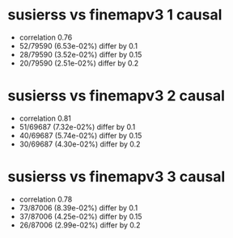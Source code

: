 # susierss vs finemapv3  1 causal

- correlation 0.76
- 52/79590 (6.53e-02%) differ by 0.1
- 28/79590 (3.52e-02%) differ by 0.15
- 20/79590 (2.51e-02%) differ by 0.2


# susierss vs finemapv3  2 causal

- correlation 0.81
- 51/69687 (7.32e-02%) differ by 0.1
- 40/69687 (5.74e-02%) differ by 0.15
- 30/69687 (4.30e-02%) differ by 0.2


# susierss vs finemapv3  3 causal

- correlation 0.78
- 73/87006 (8.39e-02%) differ by 0.1
- 37/87006 (4.25e-02%) differ by 0.15
- 26/87006 (2.99e-02%) differ by 0.2


